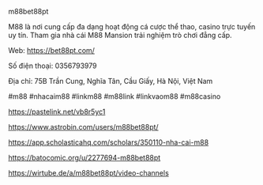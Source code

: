 m88bet88pt

M88 là nơi cung cấp đa dạng hoạt động cá cược thể thao, casino trực tuyến uy tín. Tham gia nhà cái M88 Mansion trải nghiệm trò chơi đẳng cấp.

Web: https://bet88pt.com/

Số điện thoại: 0356793979

Địa chỉ: 75B Trần Cung, Nghĩa Tân, Cầu Giấy, Hà Nội, Việt Nam

#m88 #nhacaim88 #linkm88 #m88link #linkvaom88 #m88casino

https://pastelink.net/vb8r5yc1

https://www.astrobin.com/users/m88bet88pt/

https://app.scholasticahq.com/scholars/350110-nha-cai-m88

https://batocomic.org/u/2277694-m88bet88pt

https://wirtube.de/a/m88bet88pt/video-channels